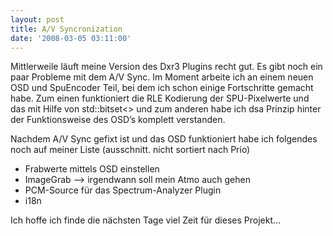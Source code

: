 ```yaml
---
layout: post
title: A/V Syncronization
date: '2008-03-05 03:11:00'
---
```



Mittlerweile läuft meine Version des Dxr3 Plugins recht gut. Es gibt noch ein paar Probleme mit dem A/V Sync. Im Moment arbeite ich an einem neuen OSD und SpuEncoder Teil, bei dem ich schon einige Fortschritte gemacht habe. Zum einen funktioniert die RLE
 Kodierung der SPU-Pixelwerte und das mit Hilfe von std::bitset<> und zum anderen habe ich dsa Prinzip hinter der Funktionsweise des
 OSD’s komplett verstanden.

Nachdem A/V Sync gefixt ist und das OSD funktioniert habe ich folgendes noch auf meiner Liste (ausschnitt. nicht sortiert nach Prio)

- Frabwerte mittels OSD einstellen
- ImageGrab –> irgendwann soll mein Atmo auch gehen
- PCM-Source für das Spectrum-Analyzer Plugin
- i18n

Ich hoffe ich finde die nächsten Tage viel Zeit für dieses Projekt…
